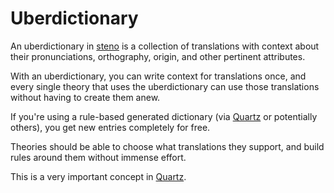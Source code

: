 # Uberdictionary

An uberdictionary in [steno](steno.md) is a collection of translations with context about their pronunciations, orthography, origin, and other pertinent attributes.

With an uberdictionary, you can write context for translations once, and every single theory that uses the uberdictionary can use those translations without having to create them anew.

If you're using a rule-based generated dictionary (via [Quartz](quartz.md) or potentially others), you get new entries completely for free.

Theories should be able to choose what translations they support, and build rules around them without immense effort.

This is a very important concept in [Quartz](quartz.md).
